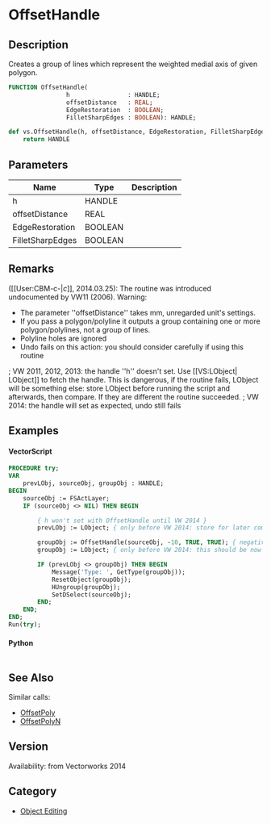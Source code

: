 # OffsetHandle

## Description
Creates a group of lines which represent the weighted medial axis of given polygon.

```pascal
FUNCTION OffsetHandle(
				h                : HANDLE;
				offsetDistance   : REAL;
				EdgeRestoration  : BOOLEAN;
				FilletSharpEdges : BOOLEAN): HANDLE;
```

```python
def vs.OffsetHandle(h, offsetDistance, EdgeRestoration, FilletSharpEdges):
    return HANDLE
```

## Parameters
|Name|Type|Description|
|---|---|---|
|h|HANDLE|   |
|offsetDistance|REAL|   |
|EdgeRestoration|BOOLEAN|   |
|FilletSharpEdges|BOOLEAN|   |

## Remarks
([[User:CBM-c-|_c_]], 2014.03.25): The routine was introduced undocumented by VW11 (2006). 
Warning: 
* The parameter ''offsetDistance'' takes mm, unregarded unit's settings. 
* If you pass a polygon/polyline it outputs a group containing one or more polygon/polylines, not a group of lines.
* Polyline holes are ignored
* Undo fails on this action: you should consider carefully if using this routine

; VW 2011, 2012, 2013: the handle ''h'' doesn't set. Use [[VS:LObject| LObject]] to fetch the handle. This is dangerous, if the routine fails, LObject will be something else: store LObject before running the script and afterwards, then compare. If they are different the routine succeeded.
; VW 2014: the handle will set as expected, undo still fails

## Examples
#### VectorScript ####
```pascal
PROCEDURE try;
VAR
	prevLObj, sourceObj, groupObj : HANDLE;
BEGIN
	sourceObj := FSActLayer;
	IF (sourceObj <> NIL) THEN BEGIN

		{ h won't set with OffsetHandle until VW 2014 }
		prevLObj := LObject; { only before VW 2014: store for later comparison }

		groupObj := OffsetHandle(sourceObj, -10, TRUE, TRUE); { negative offset -10mm }
		groupObj := LObject; { only before VW 2014: this should be now the product of OffsetHandle }

		IF (prevLObj <> groupObj) THEN BEGIN
			Message('Type: ', GetType(groupObj));
			ResetObject(groupObj);
			HUngroup(groupObj);
			SetDSelect(sourceObj);
		END;
	END;
END;
Run(try);
```
#### Python ####
```python

```

## See Also
Similar calls:
* [OffsetPoly](OffsetPoly.md)
* [OffsetPolyN](OffsetPolyN.md)

## Version
Availability: from Vectorworks 2014

## Category
* [Object Editing](../Categories/Object%20Editing.md)
